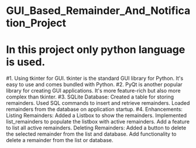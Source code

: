 # GUI_Based_Remainder_And_Notification_Project
#   In this project only python language is used.
#1. Using tkinter for GUI. tkinter is the standard GUI library for Python. It's easy to use and comes bundled with Python.
#2. PyQt is another popular library for creating GUI applications. It's more feature-rich but also more complex than tkinter.
#3. SQLite Database:
    Created a table for storing remainders.
    Used SQL commands to insert and retrieve remainders.
    Loaded remainders from the database on application startup.
#4. Enhancements:
    Listing Remainders:
    Added a Listbox to show the remainders.
    Implemented list_remainders to populate the listbox with active remainders.
    Add a feature to list all active remainders.
    Deleting Remainders:
    Added a button to delete the selected remainder from the list and database.
    Add functionality to delete a remainder from the list or database.
